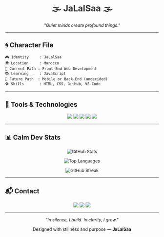 <h1 align="center" style="color:#333;">🌫️ JaLalSaa 🌫️</h1>

<p align="center"><em>"Quiet minds create profound things."</em></p>

---

## 🌀 Character File

```
🎮 Identity     : JaLalSaa
🌍 Location     : Morocco
🌱 Current Path : Front-End Web Development
📚 Learning     : JavaScript
🧠 Future Path  : Mobile or Back-End (undecided)
🛠️ Skills       : HTML, CSS, GitHub, VS Code
```

---

## 🧰 Tools & Technologies

<p align="center">
  <img src="https://img.shields.io/badge/HTML-E5E5E5?style=for-the-badge&logo=html5&logoColor=black" />
  <img src="https://img.shields.io/badge/CSS-E5E5E5?style=for-the-badge&logo=css3&logoColor=black" />
  <img src="https://img.shields.io/badge/JavaScript-E5E5E5?style=for-the-badge&logo=javascript&logoColor=black" />
  <img src="https://img.shields.io/badge/VS_Code-E5E5E5?style=for-the-badge&logo=visual-studio-code&logoColor=black" />
  <img src="https://img.shields.io/badge/GitHub-E5E5E5?style=for-the-badge&logo=github&logoColor=black" />
</p>

---

## 📊 Calm Dev Stats

<p align="center">
  <img src="https://github-readme-stats.vercel.app/api?username=JaLalSaa&show_icons=true&theme=graywhite&hide_border=true" alt="GitHub Stats" />
</p>

<p align="center">
  <img src="https://github-readme-stats.vercel.app/api/top-langs/?username=JaLalSaa&layout=compact&theme=graywhite&hide_border=true" alt="Top Languages" />
</p>

<p align="center">
  <img src="https://github-readme-streak-stats.herokuapp.com/?user=JaLalSaa&theme=graywhite&hide_border=true" alt="GitHub Streak" />
</p>

---

## 📬 Contact

<p align="center">
  <a href="mailto:jalalsadeq724@gmail.com"><img src="https://img.shields.io/badge/email-EAEAEA?style=for-the-badge&logo=gmail&logoColor=black" /></a>
  <a href="https://instagram.com/nerix_v0"><img src="https://img.shields.io/badge/Instagram-CFCFCF?style=for-the-badge&logo=instagram&logoColor=black" /></a>
  <a href="https://github.com/JaLalSaa"><img src="https://img.shields.io/badge/GitHub-BBB?style=for-the-badge&logo=github&logoColor=white" /></a>
</p>

---

<p align="center"><em>"In silence, I build. In clarity, I grow."</em></p>
<p align="center">Designed with stillness and purpose — <strong>JaLalSaa</strong></p>